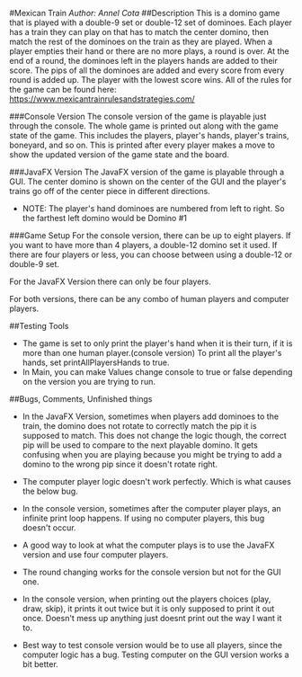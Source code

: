 
#Mexican Train
*Author: Annel Cota*
##Description
This is a domino game that is played with a double-9 set or double-12 set
of dominoes. Each player has a train they can play on that has to match the 
center domino, then match the rest of the dominoes on the train as they are played.
When a player empties their hand or there are no more plays, a round is over.
At the end of a round, the dominoes left in the players hands are added to their score.
The pips of all the dominoes are added and every score from every round is added up.
The player with the lowest score wins.
All of the rules for the game can be found here:
https://www.mexicantrainrulesandstrategies.com/

###Console Version
The console version of the game is playable just through the console. The whole
game is printed out along with the game state of the game. This includes the players,
player's hands, player's trains, boneyard, and so on. This is printed after every 
player makes a move to show the updated version of the game state and the board.

###JavaFX Version
The JavaFX version of the game is playable through a GUI. The center domino is shown
on the center of the GUI and the player's trains go off of the center piece in 
different directions.
* NOTE: The player's hand dominoes are numbered from left to right. So the farthest left
domino would be Domino #1 

###Game Setup
For the console version, there can be up to eight players. If you want to have
more than 4 players, a double-12 domino set it used. If there are four players or
less, you can choose between using a double-12 or double-9 set.

For the JavaFX Version there can only be four players.

For both versions, there can be any combo of human players and computer players.

##Testing Tools
* The game is set to only print the player's hand when it is their turn, if it 
is more than one human player.(console version) To print all the player's hands,
set printAllPlayersHands to true.
* In Main, you can make Values change console to true or false depending on the version
you are trying to run.

##Bugs, Comments, Unfinished things
* In the JavaFX Version, sometimes when players add dominoes to the train, the domino
does not rotate to correctly match the pip it is supposed to match. This does not change
the logic though, the correct pip will be used to compare to the next playable domino. It 
gets confusing when you are playing because you might be trying to add a domino to the
wrong pip since it doesn't rotate right.
* The computer player logic doesn't work perfectly. Which is what causes the below bug.
* In the console version, sometimes after the computer player plays, an infinite
print loop happens. If using no computer players, this bug doesn't occur.
* A good way to look at what the computer plays is to use the JavaFX version and
use four computer players.
* The round changing works for the console version but not for the GUI one.
* In the console version, when printing out the players choices (play, draw, skip), it prints 
it out twice but it is only supposed to print it out once. Doesn't mess up anything
just doesnt print out the way I want it to.

* Best way to test console version would be to use all players, since the computer logic has
a bug. Testing computer on the GUI version works a bit better.
